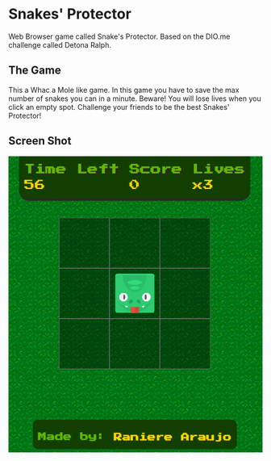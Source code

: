# Snakes' Protector
Web Browser game called Snake's Protector. Based on the DIO.me challenge called Detona Ralph.

## The Game
This a Whac a Mole like game. In this game you have to save the max number of snakes you can in a minute.
Beware! You will lose lives when you click an empty spot.
Challenge your friends to be the best Snakes' Protector!

## Screen Shot
![Scree Shot](./src/images/screen-shot/ss1.png)
